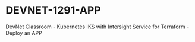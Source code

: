 # DEVNET-1291-APP
DevNet Classroom - Kubernetes IKS with Intersight Service for Terraform - Deploy an APP
